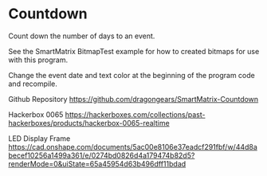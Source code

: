 # Countdown

Count down the number of days to an event.

See the SmartMatrix BitmapTest example for how to created bitmaps for use with this program.

Change the event date and text color at the beginning of the program code and recompile.

Github Repository
https://github.com/dragongears/SmartMatrix-Countdown

Hackerbox 0065
https://hackerboxes.com/collections/past-hackerboxes/products/hackerbox-0065-realtime

LED Display Frame
https://cad.onshape.com/documents/5ac00e8106e37eadcf291fbf/w/44d8abecef10256a1499a361/e/0274bd0826d4a179474b82d5?renderMode=0&uiState=65a45954d63b496dff11bdad
